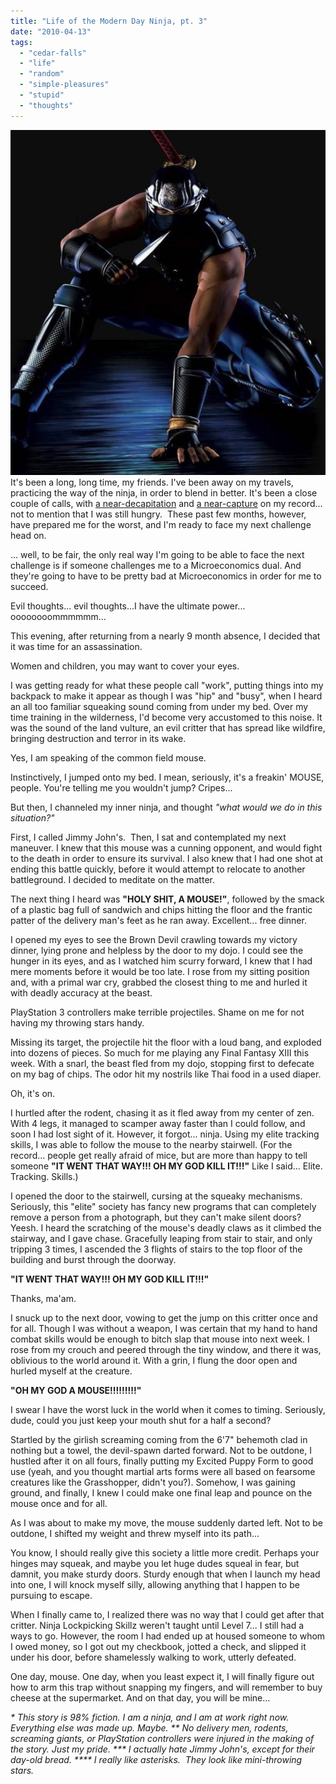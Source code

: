 ```yaml
---
title: "Life of the Modern Day Ninja, pt. 3"
date: "2010-04-13"
tags:
  - "cedar-falls"
  - "life"
  - "random"
  - "simple-pleasures"
  - "stupid"
  - "thoughts"
---
```


![](images/547px-ninja_gaiden_big1.jpg)It's been a long, long time, my friends. I've been away on my travels, practicing the way of the ninja, in order to blend in better. It's been a close couple of calls, with [a near-decapitation](http://niclake13.wordpress.com/2009/07/15/life-of-a-modern-day-ninja/) and [a near-capture](http://niclake13.wordpress.com/2009/07/16/life-of-the-modern-day-ninja-pt-2/) on my record... not to mention that I was still hungry.  These past few months, however, have prepared me for the worst, and I'm ready to face my next challenge head on.

... well, to be fair, the only real way I'm going to be able to face the next challenge is if someone challenges me to a Microeconomics dual. And they're going to have to be pretty bad at Microeconomics in order for me to succeed.

Evil thoughts... evil thoughts...I have the ultimate power... oooooooommmmmm...

This evening, after returning from a nearly 9 month absence, I decided that it was time for an assassination.

Women and children, you may want to cover your eyes.

I was getting ready for what these people call "work", putting things into my backpack to make it appear as though I was "hip" and "busy", when I heard an all too familiar squeaking sound coming from under my bed. Over my time training in the wilderness, I'd become very accustomed to this noise. It was the sound of the land vulture, an evil critter that has spread like wildfire, bringing destruction and terror in its wake.

Yes, I am speaking of the common field mouse.

Instinctively, I jumped onto my bed. I mean, seriously, it's a freakin' MOUSE, people. You're telling me you wouldn't jump? Cripes...

But then, I channeled my inner ninja, and thought _"what would we do in this situation?"_

First, I called Jimmy John's.  Then, I sat and contemplated my next maneuver. I knew that this mouse was a cunning opponent, and would fight to the death in order to ensure its survival. I also knew that I had one shot at ending this battle quickly, before it would attempt to relocate to another battleground. I decided to meditate on the matter.

The next thing I heard was **"HOLY SHIT, A MOUSE!"**, followed by the smack of a plastic bag full of sandwich and chips hitting the floor and the frantic patter of the delivery man's feet as he ran away. Excellent... free dinner.

I opened my eyes to see the Brown Devil crawling towards my victory dinner, lying prone and helpless by the door to my dojo. I could see the hunger in its eyes, and as I watched him scurry forward, I knew that I had mere moments before it would be too late. I rose from my sitting position and, with a primal war cry, grabbed the closest thing to me and hurled it with deadly accuracy at the beast.

PlayStation 3 controllers make terrible projectiles. Shame on me for not having my throwing stars handy.

Missing its target, the projectile hit the floor with a loud bang, and exploded into dozens of pieces. So much for me playing any Final Fantasy XIII this week. With a snarl, the beast fled from my dojo, stopping first to defecate on my bag of chips. The odor hit my nostrils like Thai food in a used diaper.

Oh, it's on.

I hurtled after the rodent, chasing it as it fled away from my center of zen. With 4 legs, it managed to scamper away faster than I could follow, and soon I had lost sight of it. However, it forgot... ninja. Using my elite tracking skills, I was able to follow the mouse to the nearby stairwell. (For the record... people get really afraid of mice, but are more than happy to tell someone **"IT WENT THAT WAY!!! OH MY GOD KILL IT!!!"** Like I said... Elite. Tracking. Skills.)

I opened the door to the stairwell, cursing at the squeaky mechanisms. Seriously, this "elite" society has fancy new programs that can completely remove a person from a photograph, but they can't make silent doors? Yeesh. I heard the scratching of the mouse's deadly claws as it climbed the stairway, and I gave chase. Gracefully leaping from stair to stair, and only tripping 3 times, I ascended the 3 flights of stairs to the top floor of the building and burst through the doorway.

**"IT WENT THAT WAY!!! OH MY GOD KILL IT!!!"**

Thanks, ma'am.

I snuck up to the next door, vowing to get the jump on this critter once and for all. Though I was without a weapon, I was certain that my hand to hand combat skills would be enough to bitch slap that mouse into next week. I rose from my crouch and peered through the tiny window, and there it was, oblivious to the world around it. With a grin, I flung the door open and hurled myself at the creature.

**"OH MY GOD A MOUSE!!!!!!!!!"**

I swear I have the worst luck in the world when it comes to timing. Seriously, dude, could you just keep your mouth shut for a half a second?

Startled by the girlish screaming coming from the 6'7" behemoth clad in nothing but a towel, the devil-spawn darted forward. Not to be outdone, I hustled after it on all fours, finally putting my Excited Puppy Form to good use (yeah, and you thought martial arts forms were all based on fearsome creatures like the Grasshopper, didn't you?). Somehow, I was gaining ground, and finally, I knew I could make one final leap and pounce on the mouse once and for all.

As I was about to make my move, the mouse suddenly darted left. Not to be outdone, I shifted my weight and threw myself into its path...

You know, I should really give this society a little more credit. Perhaps your hinges may squeak, and maybe you let huge dudes squeal in fear, but damnit, you make sturdy doors. Sturdy enough that when I launch my head into one, I will knock myself silly, allowing anything that I happen to be pursuing to escape.

When I finally came to, I realized there was no way that I could get after that critter. Ninja Lockpicking Skillz weren't taught until Level 7... I still had a ways to go. However, the room I had ended up at housed someone to whom I owed money, so I got out my checkbook, jotted a check, and slipped it under his door, before shamelessly walking to work, utterly defeated.

One day, mouse. One day, when you least expect it, I will finally figure out how to arm this trap without snapping my fingers, and will remember to buy cheese at the supermarket. And on that day, you will be mine...

_\* This story is 98% fiction. I am a ninja, and I am at work right now. Everything else was made up. Maybe. \*\* No delivery men, rodents, screaming giants, or PlayStation controllers were injured in the making of the story. Just my pride. \*\*\* I actually hate Jimmy John's, except for their day-old bread. \*\*\*\* I really like asterisks.  They look like mini-throwing stars._
